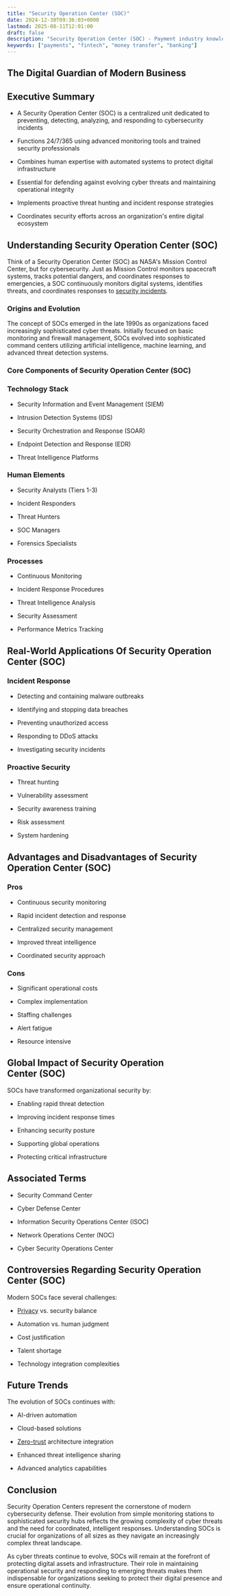 ```yaml
---
title: "Security Operation Center (SOC)"
date: 2024-12-30T09:36:03+0000
lastmod: 2025-08-11T12:01:00
draft: false
description: "Security Operation Center (SOC) - Payment industry knowledge and insights"
keywords: ["payments", "fintech", "money transfer", "banking"]
---
```


## The Digital Guardian of Modern Business

## Executive Summary

- A Security Operation Center (SOC) is a centralized unit dedicated to preventing, detecting, analyzing, and responding to cybersecurity incidents

- Functions 24/7/365 using advanced monitoring tools and trained security professionals

- Combines human expertise with automated systems to protect digital infrastructure

- Essential for defending against evolving cyber threats and maintaining operational integrity

- Implements proactive threat hunting and incident response strategies

- Coordinates security efforts across an organization's entire digital ecosystem

## Understanding Security Operation Center (SOC)

Think of a Security Operation Center (SOC) as NASA's Mission Control Center, but for cybersecurity. Just as Mission Control monitors spacecraft systems, tracks potential dangers, and coordinates responses to emergencies, a SOC continuously monitors digital systems, identifies threats, and coordinates responses to [security incidents](https://faisalkhanllc.xyz/resources/payments-wiki/d/data-security/).

### Origins and Evolution

The concept of SOCs emerged in the late 1990s as organizations faced increasingly sophisticated cyber threats. Initially focused on basic monitoring and firewall management, SOCs evolved into sophisticated command centers utilizing artificial intelligence, machine learning, and advanced threat detection systems.

### Core Components of Security Operation Center (SOC)

### Technology Stack

- Security Information and Event Management (SIEM)

- Intrusion Detection Systems (IDS)

- Security Orchestration and Response (SOAR)

- Endpoint Detection and Response (EDR)

- Threat Intelligence Platforms

### Human Elements

- Security Analysts (Tiers 1-3)

- Incident Responders

- Threat Hunters

- SOC Managers

- Forensics Specialists

### Processes

- Continuous Monitoring

- Incident Response Procedures

- Threat Intelligence Analysis

- Security Assessment

- Performance Metrics Tracking

## Real-World Applications Of Security Operation Center (SOC)

### Incident Response

- Detecting and containing malware outbreaks

- Identifying and stopping data breaches

- Preventing unauthorized access

- Responding to DDoS attacks

- Investigating security incidents

### Proactive Security

- Threat hunting

- Vulnerability assessment

- Security awareness training

- Risk assessment

- System hardening

## Advantages and Disadvantages of Security Operation Center (SOC)

### Pros

- Continuous security monitoring

- Rapid incident detection and response

- Centralized security management

- Improved threat intelligence

- Coordinated security approach

### Cons

- Significant operational costs

- Complex implementation

- Staffing challenges

- Alert fatigue

- Resource intensive

## Global Impact of Security Operation Center (SOC)

SOCs have transformed organizational security by:

- Enabling rapid threat detection

- Improving incident response times

- Enhancing security posture

- Supporting global operations

- Protecting critical infrastructure

## Associated Terms

- Security Command Center

- Cyber Defense Center

- Information Security Operations Center (ISOC)

- Network Operations Center (NOC)

- Cyber Security Operations Center

## Controversies Regarding Security Operation Center (SOC)

Modern SOCs face several challenges:

- [Privacy](https://faisalkhanllc.xyz/resources/payments-wiki/p/privacy-enhancing-technologies-pet/) vs. security balance

- Automation vs. human judgment

- Cost justification

- Talent shortage

- Technology integration complexities

## Future Trends

The evolution of SOCs continues with:

- AI-driven automation

- Cloud-based solutions

- [Zero-trust](https://faisalkhanllc.xyz/resources/payments-wiki/z/zk-rollups-zero-knowledge-rollups/) architecture integration

- Enhanced threat intelligence sharing

- Advanced analytics capabilities

## Conclusion

Security Operation Centers represent the cornerstone of modern cybersecurity defense. Their evolution from simple monitoring stations to sophisticated security hubs reflects the growing complexity of cyber threats and the need for coordinated, intelligent responses. Understanding SOCs is crucial for organizations of all sizes as they navigate an increasingly complex threat landscape.

As cyber threats continue to evolve, SOCs will remain at the forefront of protecting digital assets and infrastructure. Their role in maintaining operational security and responding to emerging threats makes them indispensable for organizations seeking to protect their digital presence and ensure operational continuity.